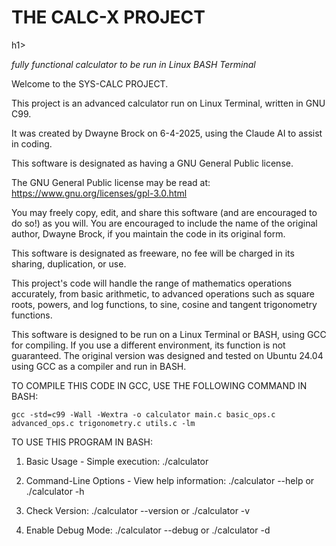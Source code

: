 <h1>THE CALC-X PROJECT</h1>h1>

<i> fully functional calculator to be run in Linux BASH Terminal</i>


Welcome to the SYS-CALC PROJECT.

This project is an advanced calculator run on Linux Terminal, written in GNU C99.

It was created by Dwayne Brock on 6-4-2025, using the Claude AI to
	assist in coding.

This software is designated as having a GNU General Public license.

The GNU General Public license may be read at:
	https://www.gnu.org/licenses/gpl-3.0.html

You may freely copy, edit, and share this software (and are encouraged to do so!)
	as you will. You are encouraged to include the name of the original author, Dwayne Brock, 
	if you maintain the code in its original form.

This software is designated as freeware, no fee will be charged in its sharing, duplication, or use.

This project's code will handle the range of mathematics operations accurately, from basic
arithmetic, to advanced operations such as square roots, powers, and log functions, to
sine, cosine and tangent trigonometry functions.

This software is designed to be run on a Linux Terminal or BASH, using GCC for compiling.
If you use a different environment, its function is not guaranteed.
The original version was designed and tested on Ubuntu 24.04 using GCC as a compiler and run in BASH.


TO COMPILE THIS CODE IN GCC, USE THE FOLLOWING COMMAND IN BASH:

	gcc -std=c99 -Wall -Wextra -o calculator main.c basic_ops.c advanced_ops.c trigonometry.c utils.c -lm



TO USE THIS PROGRAM IN BASH:

1. Basic Usage - Simple execution:
	./calculator

2. Command-Line Options - View help information:
	./calculator --help or ./calculator -h

3. Check Version:
	./calculator --version or ./calculator -v

4. Enable Debug Mode:
	./calculator --debug or ./calculator -d
